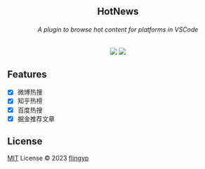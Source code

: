 <div align="center">
<h2>HotNews</h2>
<h6>A plugin to browse hot content for platforms in VSCode</h6>
<a href="https://marketplace.visualstudio.com/items?itemName=flingyp.vscode-plugin-hot-news" target="__blank"><img src="https://img.shields.io/visual-studio-marketplace/v/flingyp.vscode-plugin-hot-news?style=plastic&logo=visual-studio-code&label=VS%20Code%20Marketplace&color=blue&link=https%3A%2F%2Fmarketplace.visualstudio.com%2Fitems%3FitemName%3Dflingyp.vscode-plugin-hot-news" /></a>
<a href="https://marketplace.visualstudio.com/items?itemName=flingyp.vscode-plugin-hot-news" target="__blank"><img src="https://img.shields.io/visual-studio-marketplace/last-updated/flingyp.vscode-plugin-hot-news?style=plastic&label=Last%20updated&color=blue&link=https%253A%252F%252Fmarketplace.visualstudio.com%252Fitems%253FitemName%253Dflingyp.vscode-plugin-hot-news" /></a>
</div>

## Features

- [x] 微博热搜
- [x] 知乎热榜
- [x] 百度热搜
- [x] 掘金推荐文章

## License

[MIT](./LICENSE) License © 2023 [flingyp](https://github.com/flingyp)

